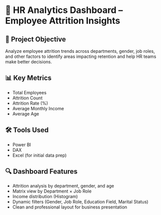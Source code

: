 # 🧠 HR Analytics Dashboard – Employee Attrition Insights

## 📌 Project Objective
Analyze employee attrition trends across departments, gender, job roles, and other factors to identify areas impacting retention and help HR teams make better decisions.

## 📊 Key Metrics
- Total Employees
- Attrition Count
- Attrition Rate (%)
- Average Monthly Income
- Average Age

## 🛠 Tools Used
- Power BI
- DAX
- Excel (for initial data prep)

## 🔍 Dashboard Features
- Attrition analysis by department, gender, and age
- Matrix view by Department × Job Role
- Income distribution (Histogram)
- Dynamic filters (Gender, Job Role, Education Field, Marital Status)
- Clean and professional layout for business presentation
